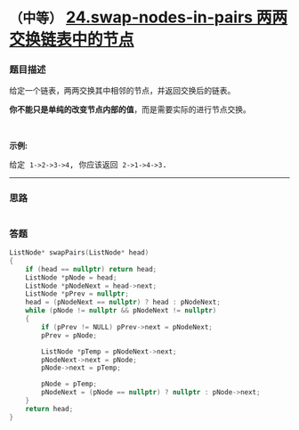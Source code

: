 # `（中等）`  [24.swap-nodes-in-pairs 两两交换链表中的节点](https://leetcode-cn.com/problems/swap-nodes-in-pairs/)

### 题目描述
<p>给定一个链表，两两交换其中相邻的节点，并返回交换后的链表。</p>

<p><strong>你不能只是单纯的改变节点内部的值</strong>，而是需要实际的进行节点交换。</p>

<p>&nbsp;</p>

<p><strong>示例:</strong></p>

<pre>给定 <code>1-&gt;2-&gt;3-&gt;4</code>, 你应该返回 <code>2-&gt;1-&gt;4-&gt;3</code>.
</pre>


---
### 思路
```
```

### 答题
``` C++
ListNode* swapPairs(ListNode* head) 
{
	if (head == nullptr) return head;
	ListNode *pNode = head;
	ListNode *pNodeNext = head->next;
	ListNode *pPrev = nullptr;
	head = (pNodeNext == nullptr) ? head : pNodeNext;
	while (pNode != nullptr && pNodeNext != nullptr)
	{
		if (pPrev != NULL) pPrev->next = pNodeNext;
		pPrev = pNode;

		ListNode *pTemp = pNodeNext->next;
		pNodeNext->next = pNode;
		pNode->next = pTemp;

		pNode = pTemp;
		pNodeNext = (pNode == nullptr) ? nullptr : pNode->next;
	}
	return head;
}
```
